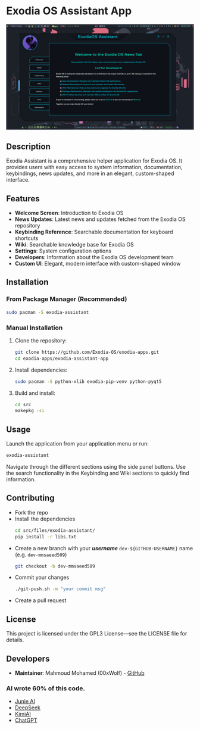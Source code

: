 # Exodia OS Assistant App

![](./preview.png)

## Description

Exodia Assistant is a comprehensive helper application for Exodia OS. It provides users with easy access to system information, documentation, keybindings, news updates, and more in an elegant, custom-shaped interface.

## Features

- **Welcome Screen**: Introduction to Exodia OS
- **News Updates**: Latest news and updates fetched from the Exodia OS repository
- **Keybinding Reference**: Searchable documentation for keyboard shortcuts
- **Wiki**: Searchable knowledge base for Exodia OS
- **Settings**: System configuration options
- **Developers**: Information about the Exodia OS development team
- **Custom UI**: Elegant, modern interface with custom-shaped window

## Installation

### From Package Manager (Recommended)

```bash
sudo pacman -S exodia-assistant
```

### Manual Installation

1. Clone the repository:
   ```bash
   git clone https://github.com/Exodia-OS/exodia-apps.git
   cd exodia-apps/exodia-assistant-app
   ```

2. Install dependencies:
   ```bash
   sudo pacman -S python-xlib exodia-pip-venv python-pyqt5
   ```

3. Build and install:
   ```bash
   cd src
   makepkg -si
   ```

## Usage

Launch the application from your application menu or run:

```bash
exodia-assistant
```

Navigate through the different sections using the side panel buttons. Use the search functionality in the Keybinding and Wiki sections to quickly find information.

## Contributing

- Fork the repo
- Install the dependencies
  ```bash
  cd src/files/exodia-assistant/
  pip install -r libs.txt 
  ```
- Create a new branch with your **_username_** `dev-${GITHUB-USERNAME}` name (e.g. `dev-mmsaeed509`)
  ```bash
  git checkout -b dev-mmsaeed509
  ```
- Commit your changes
  ```bash
  ./git-push.sh -m "your commit msg"
  ```
- Create a pull request

## License

This project is licensed under the GPL3 License—see the LICENSE file for details.

## Developers

- **Maintainer**: Mahmoud Mohamed (00xWolf) - [GitHub](https://github.com/mmsaeed509)

### AI wrote 60% of this code.

- [Junie AI](https://www.jetbrains.com/junie)
- [DeepSeek](https://chat.deepseek.com)
- [KimiAI](https://kimi.moonshot.cn)
- [ChatGPT](https://chatgpt.com)
